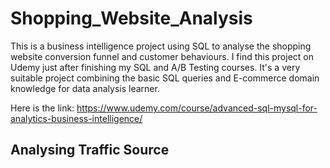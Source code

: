 # Shopping_Website_Analysis
This is a business intelligence project using SQL to analyse the shopping website conversion funnel and customer behaviours. I find this project on Udemy just after finishing my SQL and A/B Testing courses. It's a very suitable project combining the basic SQL queries and E-commerce domain knowledge for data analysis learner.

Here is the link: https://www.udemy.com/course/advanced-sql-mysql-for-analytics-business-intelligence/
## Analysing Traffic Source
